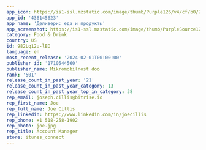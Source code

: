 ```yaml
---
app_icon: https://is1-ssl.mzstatic.com/image/thumb/Purple126/v4/cf/b0/27/cfb0271a-6310-fde8-7c8a-b8a5eb6960c4/AppIcon-0-0-1x_U007epad-0-0-85-220.png/1024x1024bb.png
app_id: '436145623'
app_name: 'Деливери: еда и продукты'
app_screenshot: https://is1-ssl.mzstatic.com/image/thumb/PurpleSource126/v4/46/51/c7/4651c795-e40c-d579-e9d9-37c19eb939fc/72f2a436-5d8e-4d65-b894-7b2aff159a13_1_Appstore_iPhone_5.5__Display_1284_x_2778.jpg/1284x2778bb.png
category: Food & Drink
country: US
id: 982Lq12u-lEO
language: en
most_recent_release: '2024-02-01T00:00:00'
publisher_id: '1710544560'
publisher_name: Mikromobilnost doo
rank: '501'
release_count_in_past_year: '21'
release_count_in_past_year_category: 13
release_count_in_past_year_top_in_category: 38
rep_email: joseph.cillis@bitrise.io
rep_first_name: Joe
rep_full_name: Joe Cillis
rep_linkedin: https://www.linkedin.com/in/joecillis
rep_phone: +1 518-258-1902
rep_photo: joe.jpg
rep_title: Account Manager
store: itunes_connect
---
```

